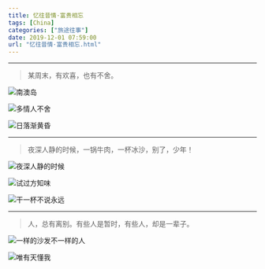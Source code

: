 ```yaml
---
title: 忆往昔情·富贵相忘
tags: [China]
categories: ["旅途往事"]
date: 2019-12-01 07:59:00
url: "忆往昔情·富贵相忘.html"
---
```


* * *

> 某周末，有欢喜，也有不舍。

![南澳岛](http://blog.dahouzi.cn/blog/picture/IMG_20191130_164711.jpg?imageView/2/w/800 "南澳岛")

![多情人不舍](http://blog.dahouzi.cn/blog/picture/IMG_20191130_165305.jpg?imageView/2/w/800 "多情人不舍")

![日落渐黄昏](http://blog.dahouzi.cn/blog/picture/IMG_20191130_170455.jpg?imageView/2/w/800 "日落渐黄昏")

* * *

> 夜深人静的时候，一锅牛肉，一杯冰沙，别了，少年！

![夜深人静的时候](http://blog.dahouzi.cn/blog/picture/IMG_20191130_235404.jpg?imageView/2/w/800 "夜深人静的时候")

![试过方知味](http://blog.dahouzi.cn/blog/picture/IMG_20191201_124239.jpg?imageView/2/w/800 "试过方知味")

![干一杯不说永远](http://blog.dahouzi.cn/blog/picture/IMG_20191130_221101.jpg?imageView/2/w/800 "干一杯不说永远")

* * *

> 人，总有离别。有些人是暂时，有些人，却是一辈子。

![一样的沙发不一样的人](http://blog.dahouzi.cn/blog/picture/IMG_20191130_211344.jpg?imageView/2/w/800 "一样的沙发不一样的人")

![唯有天懂我](http://blog.dahouzi.cn/blog/picture/IMG_20191130_215637.jpg?imageView/2/w/800 "唯有天懂我")